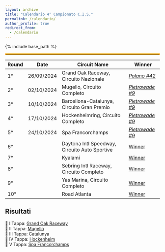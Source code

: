 ```yaml
---
layout: archive
title: "Calendario 4° Campionato C.I.S."
permalink: /calendario/
author_profile: true
redirect_from:
  - /calendario
---
```


{% include base_path %}

<hr style="border: 2px solid orange;" />

| **Round** | **Date**     | **Circuit Name**                           | **Winner**            |
|-----------|--------------|--------------------------------------------|-----------------------|
| 1°        |  26/09/2024  | Grand Oak Raceway, Circuito Nazionale      | [_Polano #42_](/calendar/grand_oak) |
| 2°        |  02/10/2024  | Mugello, Circuito Completo                 | [_Pietrowade #9_](/calendar/mugello) |
| 3°        |  10/10/2024  | Barcellona-Catalunya, Circuito Gran Premio | [_Pietrowade #9_](/calendar/catalunya) |
| 4°        |  17/10/2024  | Hockenheimring, Circuito Completo          | [_Pietrowade #9_](/calendar/hockenheim) |
| 5°        |  24/10/2024  | Spa Francorchamps                          | [_Pietrowade #9_](/calendar/spa) |
| 6°        |              | Daytona Intl Speedway, Circuito Auto Sportive | [Winner](#) |
| 7°        |              | Kyalami                                    | [Winner](#) |
| 8°        |              | Sebring Intl Raceway, Circuito Completo    | [Winner](#) |
| 9°        |              | Yas Marina, Circuito Completo              | [Winner](#) |
| 10°       |              | Road Atlanta                               | [Winner](#) |


## Risultati
🏁 I Tappa: [Grand Oak Raceway](/calendar/grand_oak) <br>
🏁 II Tappa: [Mugello](/calendar/mugello) <br>
🏁 III Tappa: [Catalunya](/calendar/catalunya) <br>
🏁 IV Tappa: [Hockenheim](/calendar/hockenheim) <br>
🏁 V Tappa: [Spa Francorchamps](/calendar/spa) <br>

